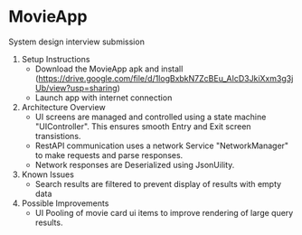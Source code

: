 # MovieApp
System design interview submission
1. Setup Instructions
   - Download the MovieApp apk and install  (https://drive.google.com/file/d/1logBxbkN7ZcBEu_AIcD3JkiXxm3g3jUb/view?usp=sharing)
   - Launch app with internet connection
2. Architecture Overview
   - UI screens are managed and controlled using a state machine "UIController". This ensures smooth Entry and Exit screen transistions.
   - RestAPI communication uses a network Service "NetworkManager" to make requests and parse responses.
   - Network responses are Deserialized using JsonUility.
3. Known Issues
   - Search results are filtered to prevent display of results with empty data
4. Possible Improvements
   - UI Pooling of movie card ui items to improve rendering of large query results.

